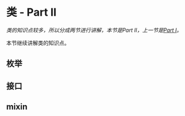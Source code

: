 # 类 - Part II

_类的知识点较多，所以分成两节进行讲解，本节是Part II，上一节是_[_Part I_](/language/class_i.md)_。_



本节继续讲解类的知识点。

## 枚举

## 接口

## mixin

## 




